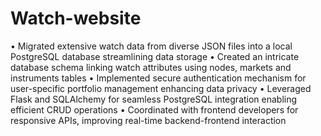 # Watch-website

• Migrated extensive watch data from diverse JSON files into a local PostgreSQL database streamlining data storage
• Created an intricate database schema linking watch attributes using nodes, markets and instruments tables
• Implemented secure authentication mechanism for user-specific portfolio management enhancing data privacy
• Leveraged Flask and SQLAlchemy for seamless PostgreSQL integration enabling efficient CRUD operations
• Coordinated with frontend developers for responsive APIs, improving real-time backend-frontend interaction

